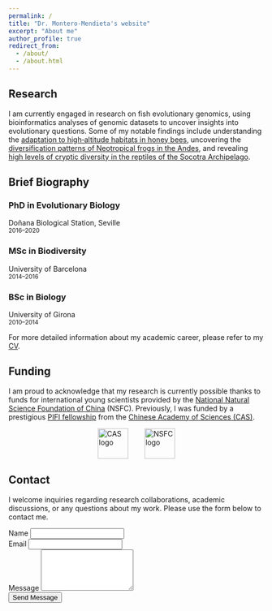 ```yaml
---
permalink: /
title: "Dr. Montero-Mendieta's website"
excerpt: "About me"
author_profile: true
redirect_from: 
  - /about/
  - /about.html
---
```


<div class="section-card">
  <h2>Research</h2>
  <p>
    I am currently engaged in research on fish evolutionary genomics, using bioinformatics analyses of genomic datasets to uncover insights into evolutionary questions. Some of my notable findings include understanding the <a href="https://onlinelibrary.wiley.com/doi/10.1111/mec.14986" target="_blank">adaptation to high‐altitude habitats in honey bees</a>, uncovering the <a href="https://doi.org/10.1016/j.ympev.2021.107167" target="_blank">diversification patterns of Neotropical frogs in the Andes</a>, and revealing <a href="https://doi.org/10.1371/journal.pone.0149985" target="_blank">high levels of cryptic diversity in the reptiles of the Socotra Archipelago</a>.
  </p>
</div>

<div class="section-card">
  <h2>Brief Biography</h2>
  <div class="timeline">
    <div class="timeline-item">
      <h3>PhD in Evolutionary Biology</h3>
      <p>
        Doñana Biological Station, Seville<br>
        <small>2016–2020</small>
      </p>
    </div>
    <div class="timeline-item">
      <h3>MSc in Biodiversity</h3>
      <p>
        University of Barcelona<br>
        <small>2014–2016</small>
      </p>
    </div>
    <div class="timeline-item">
      <h3>BSc in Biology</h3>
      <p>
        University of Girona<br>
        <small>2010–2014</small>
      </p>
    </div>
  </div>
  <p>
    For more detailed information about my academic career, please refer to my <a href="/cv/">CV</a>.
  </p>
</div>

<div class="section-card">
  <h2>Funding</h2>
  <p>
    I am proud to acknowledge that my research is currently possible thanks to funds for international young scientists provided by the <a href="https://www.nsfc.gov.cn/english/site_1/index.html" target="_blank">National Natural Science Foundation of China</a> (NSFC). Previously, I was funded by a prestigious <a href="http://international-talent.cas.cn/front/pc.html#/bicsite/pifiIntroduce/pifi" target="_blank">PIFI fellowship</a> from the <a href="https://english.cas.cn" target="_blank">Chinese Academy of Sciences (CAS)</a>.
  </p>
  <div class="funding-logos" style="display: flex; justify-content: center; gap: 2rem; flex-wrap: wrap;">
    <img src="/images/logo_cas.png" alt="CAS logo" style="height: 60px;">
    <img src="/images/logo_nsfc.png" alt="NSFC logo" style="height: 60px;">
  </div>
</div>

<div class="section-card">
  <h2>Contact</h2>
  <p>
    I welcome inquiries regarding research collaborations, academic discussions, or any questions about my work. Please use the form below to contact me.
  </p>
  
  <form id="contact-form" method="post" action="https://formspree.io/f/mrgwblad">
    <div class="form-group">
      <label for="name">Name</label>
      <input type="text" name="name" id="name">
    </div>
    <div class="form-group">
      <label for="email">Email</label>
      <input type="email" name="email" id="email">
    </div>
    <div class="form-group">
      <label for="message">Message</label>
      <textarea name="message" id="message" rows="5"></textarea>
    </div>
    <button type="submit" class="button">Send Message</button>
  </form>
</div>
